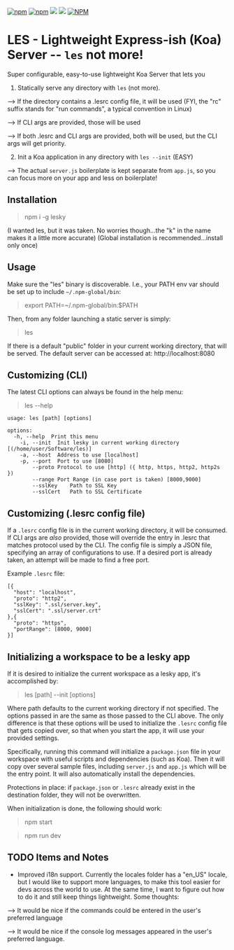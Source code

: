[![npm](https://img.shields.io/npm/v/lesky)](https://www.npmjs.com/package/lesky)
[![npm](https://img.shields.io/npm/dt/lesky)](https://www.npmjs.com/package/lesky)
[![](https://gitlab.com/richardeschloss/les/badges/master/pipeline.svg)](https://gitlab.com/richardeschloss/les)
[![](https://gitlab.com/richardeschloss/les/badges/master/coverage.svg)](https://gitlab.com/richardeschloss/les)
[![NPM](https://img.shields.io/npm/l/lesky)](https://github.com/richardeschloss/les/blob/development/LICENSE)

# LES - Lightweight Express-ish (Koa) Server -- `les` not more!

Super configurable, easy-to-use lightweight Koa Server that lets you
1. Statically serve any directory with `les` (not more). 

--> If the directory contains a .lesrc config file, it will be used (FYI, the "rc" suffix stands for "run commands", a typical convention in Linux)

--> If CLI args are provided, those will be used

--> If both .lesrc and CLI args are provided, both will be used, but the CLI args will get priority. 

2. Init a Koa application in any directory with `les --init` (EASY)

--> The actual `server.js` boilerplate is kept separate from `app.js`, so you can focus more on your app and less on boilerplate! 


## Installation

> npm i -g lesky

(I wanted les, but it was taken. No worries though...the "k" in the name makes it a little more accurate)
(Global installation is recommended...install only once)

## Usage

Make sure the "les" binary is discoverable. I.e., your PATH env var should be set up to include `~/.npm-global/bin`:

> export PATH=~/.npm-global/bin:\$PATH

Then, from any folder launching a static server is simply:

> les

If there is a default "public" folder in your current working directory, that will be served. The default server can be accessed at: http://localhost:8080

## Customizing (CLI)

The latest CLI options can always be found in the help menu:

> les --help

```
usage: les [path] [options]

options:
  -h, --help  Print this menu
	-i,	--init	Init lesky in current working directory [(/home/user/Software/les)]
	-a,	--host	Address to use [localhost]
	-p,	--port	Port to use [8080]
		--proto	Protocol to use [http] ({ http, https, http2, http2s })
		--range	Port Range (in case port is taken) [8000,9000]
		--sslKey	Path to SSL Key
		--sslCert	Path to SSL Certificate
```

## Customizing (.lesrc config file)

If a `.lesrc` config file is in the current working directory, it will be consumed. If CLI args are _also_ provided, those will override the entry in .lesrc that matches protocol used by the CLI. The config file is simply a JSON file, specifying an array of configurations to use. If a desired port is already taken, an attempt will be made to find a free port.

Example `.lesrc` file:

```
[{
  "host": "localhost",
  "proto": "http2",
  "sslKey": ".ssl/server.key",
  "sslCert": ".ssl/server.crt"
},{
  "proto": "https",
  "portRange": [8000, 9000]
}]
```

## Initializing a workspace to be a lesky app

If it is desired to initialize the current workspace as a lesky app, it's accomplished by:

> les [path] --init [options]

Where path defaults to the current working directory if not specified. The options passed in are the same as those passed to the CLI above. The only difference is that these options will be used to initialize the `.lesrc` config file that gets copied over, so that when you start the app, it will use your provided settings. 

Specifically, running this command will initialize a `package.json` file in your workspace with useful scripts and dependencies (such as Koa). Then it will copy over several sample files, including `server.js` and `app.js` which will be the entry point. It will also automatically install the dependencies. 

Protections in place: if `package.json` or `.lesrc` already exist in the destination folder, they will not be overwritten.

When initialization is done, the following should work:

> npm start 

> npm run dev 

## TODO Items and Notes

- Improved i18n support. Currently the locales folder has a "en_US" locale, but I would like to support more languages, to make this tool easier for devs across the world to use. At the same time, I want to figure out how to do it and still keep things lightweight. Some thoughts:

--> It would be nice if the commands could be entered in the user's preferred language 

--> It would be nice if the console log messages appeared in the user's preferred language.



